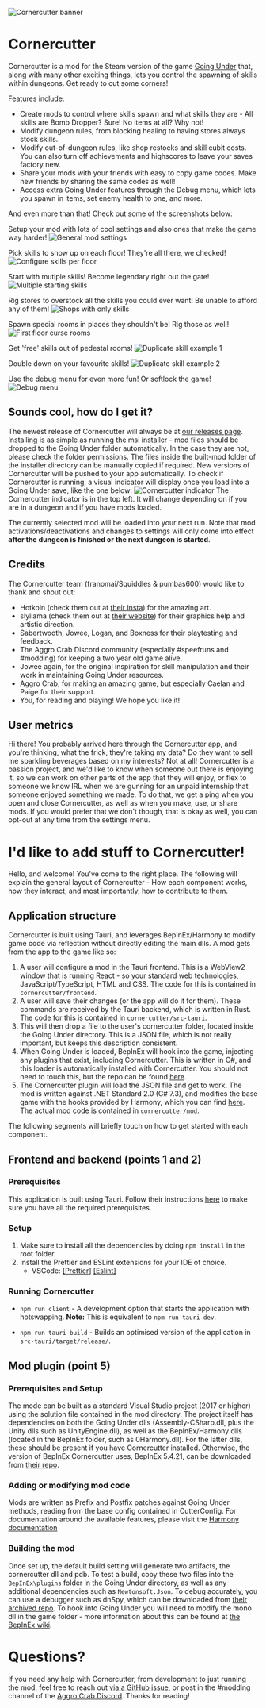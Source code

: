 ![Cornercutter banner](./screenshots/logo/CornercutterBanner.png?raw=true)

# Cornercutter

Cornercutter is a mod for the Steam version of the game [Going Under](https://aggrocrab.com/Going-Under) that, along with many other exciting things, lets you control the spawning of skills within dungeons. Get ready to cut some corners!

Features include:
* Create mods to control where skills spawn and what skills they are - All skills are Bomb Dropper? Sure! No items at all? Why not!
* Modify dungeon rules, from blocking healing to having stores always stock skills.
* Modify out-of-dungeon rules, like shop restocks and skill cubit costs. You can also turn off achievements and highscores to leave your saves factory new.
* Share your mods with your friends with easy to copy game codes. Make new friends by sharing the same codes as well!
* Access extra Going Under features through the Debug menu, which lets you spawn in items, set enemy health to one, and more.

And even more than that! Check out some of the screenshots below:

Setup your mod with lots of cool settings and also ones that make the game way harder!
![General mod settings](./screenshots/in-app/GeneralPage.png?raw=true)

Pick skills to show up on each floor! They're all there, we checked!
![Configure skills per floor](./screenshots/in-app/FloorsPage.png?raw=true)

Start with mutiple skills! Become legendary right out the gate!
![Multiple starting skills](./screenshots/in-game/MultipleStartingSkills.jpg?raw=true)

Rig stores to overstock all the skills you could ever want! Be unable to afford any of them!
![Shops with only skills](./screenshots/in-game/AllSkillShops.jpg?raw=true)

Spawn special rooms in places they shouldn't be! Rig those as well!
![First floor curse rooms](./screenshots/in-game/FloorOneCurseRoom.jpg?raw=true)

Get 'free' skills out of pedestal rooms!
![Duplicate skill example 1](./screenshots/in-game/DuplicateSkills1.jpg?raw=true)

Double down on your favourite skills!
![Duplicate skill example 2](./screenshots/in-game/DuplicateSkills2.jpg?raw=true)

Use the debug menu for even more fun! Or softlock the game!
![Debug menu](./screenshots/in-game/DebugMenu.jpg?raw=true)

## Sounds cool, how do I get it?

The newest release of Cornercutter will always be at [our releases page](https://github.com/franomai/cornercutter/releases).
Installing is as simple as running the msi installer - mod files should be dropped to the Going Under folder automatically.
In the case they are not, please check the folder permissions. The files inside the built-mod folder of the installer directory can be manually copied if required.
New versions of Cornercutter will be pushed to your app automatically.
To check if Cornercutter is running, a visual indicator will display once you load into a Going Under save, like the one below:
![Cornercutter indicator](./screenshots/in-game/CornercutterIndicator.jpg?raw=true)
The Cornercutter indicator is in the top left. It will change depending on if you are in a dungeon and if you have mods loaded.

The currently selected mod will be loaded into your next run. Note that mod activations/deactivations and changes to settings will only come into effect **after the dungeon is finished or the next dungeon is started**.

## Credits

The Cornercutter team (franomai/Squiddles & pumbas600) would like to thank and shout out:
* Hotkoin (check them out at [their insta](https://www.instagram.com/hotkoin)) for the amazing art.
* slyllama (check them out at [their website](https://www.slyllama.net/)) for their graphics help and artistic direction.
* Sabertwooth, Jowee, Logan, and Boxness for their playtesting and feedback.
* The Aggro Crab Discord community (especially #speefruns and #modding) for keeping a two year old game alive.
* Jowee again, for the original inspiration for skill manipulation and their work in maintaining Going Under resources.
* Aggro Crab, for making an amazing game, but especially Caelan and Paige for their support.
* You, for reading and playing! We hope you like it!

## User metrics

Hi there! You probably arrived here through the Cornercutter app, and you're thinking, what the frick, they're taking my data? Do they want to sell me sparkling beverages based on my interests? Not at all! Cornercutter is a passion project, and we'd like to know when someone out there is enjoying it, so we can work on other parts of the app that they will enjoy, or flex to someone we know IRL when we are gunning for an unpaid internship that someone enjoyed something we made. To do that, we get a ping when you open and close Cornercutter, as well as when you make, use, or share mods. If you would prefer that we don't though, that is okay as well, you can opt-out at any time from the settings menu.

# I'd like to add stuff to Cornercutter!

Hello, and welcome! You've come to the right place. The following will explain the general layout of Cornercutter - How each component works, how they interact, and most importantly, how to contribute to them.

## Application structure
Cornercutter is built using Tauri, and leverages BepInEx/Harmony to modify game code via reflection without directly editing the main dlls. A mod gets from the app to the game like so:
1. A user will configure a mod in the Tauri frontend. This is a WebView2 window that is running React - so your standard web technologies, JavaScript/TypeScript, HTML and CSS. The code for this is contained in `cornercutter/frontend`.
2. A user will save their changes (or the app will do it for them). These commands are received by the Tauri backend, which is written in Rust. The code for this is contained in `cornercutter/src-tauri`.
3. This will then drop a file to the user's cornercutter folder, located inside the Going Under directory. This is a JSON file, which is not really important, but keeps this description consistent.
4. When Going Under is loaded, BepInEx will hook into the game, injecting any plugins that exist, including Cornercutter. This is written in C#, and this loader is automatically installed with Cornercutter. You should not need to touch this, but the repo can be found [here](https://github.com/BepInEx/BepInEx).
5. The Cornercutter plugin will load the JSON file and get to work. The mod is written against .NET Standard 2.0 (C# 7.3), and modifies the base game with the hooks provided by Harmony, which you can find [here](https://github.com/pardeike/Harmony). The actual mod code is contained in `cornercutter/mod`.

The following segments will briefly touch on how to get started with each component.

## Frontend and backend (points 1 and 2)

### Prerequisites 

This application is built using Tauri. Follow their instructions [here](https://tauri.app/v1/guides/getting-started/prerequisites) to make sure you have all the required prerequisites.

### Setup

1. Make sure to install all the dependencies by doing `npm install` in the root folder.
2. Install the Prettier and ESLint extensions for your IDE of choice.
   - VSCode: [[Prettier]](https://marketplace.visualstudio.com/items?itemName=esbenp.prettier-vscode) [[Eslint]](https://marketplace.visualstudio.com/items?itemName=dbaeumer.vscode-eslint)

### Running Cornercutter

- `npm run client` - A development option that starts the application with hotswapping. **Note:** This is equivalent to `npm run tauri dev`.
  
- `npm run tauri build` - Builds an optimised version of the application in `src-tauri/target/release/`.

## Mod plugin (point 5)

### Prerequisites and Setup

The mode can be built as a standard Visual Studio project (2017 or higher) using the solution file contained in the mod directory. The project itself has dependencies on both the Going Under dlls (Assembly-CSharp.dll, plus the Unity dlls such as UnityEngine.dll), as well as the BepInEx/Harmony dlls (located in the BepInEx folder, such as 0Harmony.dll). For the latter dlls, these should be present if you have Cornercutter installed. Otherwise, the version of BepInEx Cornercutter uses, BepInEx 5.4.21, can be downloaded from [their repo](https://github.com/BepInEx/BepInEx/releases/tag/v5.4.21).

### Adding or modifying mod code

Mods are written as Prefix and Postfix patches against Going Under methods, reading from the base config contained in CutterConfig. For documentation around the available features, please visit the [Harmony documentation](https://harmony.pardeike.net/articles/patching.html)

### Building the mod

Once set up, the default build setting will generate two artifacts, the cornercutter dll and pdb. To test a build, copy these two files into the `BepInEx\plugins` folder in the Going Under directory, as well as any additional dependencies such as `Newtonsoft.Json`. To debug accurately, you can use a debugger such as dnSpy, which can be downloaded from [their archived repo](https://github.com/dnSpy/dnSpy/releases/tag/v6.1.8). To hook into Going Under you will need to modify the mono dll in the game folder - more information about this can be found at [the BepInEx wiki](https://github.com/BepInEx/BepInEx/wiki/dnSpy-Debugging).

# Questions?

If you need any help with Cornercutter, from development to just running the mod, feel free to reach out [via a GitHub issue](https://github.com/franomai/cornercutter/issues/new), or post in the #modding channel of the [Aggro Crab Discord](http://discord.gg/aggrocrab). Thanks for reading!